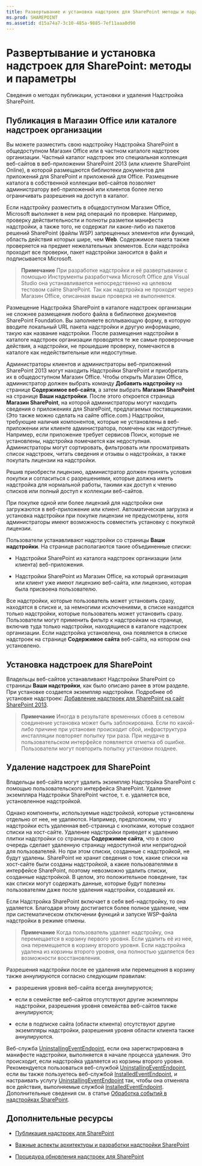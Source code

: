 ```yaml
---
title: Развертывание и установка надстроек для SharePoint методы и параметры
ms.prod: SHAREPOINT
ms.assetid: d15a74a7-3c10-485a-9885-7ef11aaa0d90
---
```



# Развертывание и установка надстроек для SharePoint: методы и параметры
Сведения о методах публикации, установки и удаления Надстройка SharePoint.
## Публикация в Магазин Office или каталоге надстроек организации
<a name="MarketOrCatalog"> </a>

Вы можете разместить свою надстройку Надстройка SharePoint в общедоступном Магазин Office или в частном каталоге надстроек организации. Частный каталог надстроек это специальная коллекция веб-сайтов в веб-приложении SharePoint 2013 (или клиенте SharePoint Online), в которой размещаются библиотеки документов для приложений для SharePoint и приложений для Office. Размещение каталога в собственной коллекции веб-сайтов позволяет администратору веб-приложений или клиентов более легко ограничивать разрешения на доступ в каталог. 



Если надстройку разместить в общедоступном Магазин Office, Microsoft выполняет в нем ряд операций по проверке. Например, проверку действительности и полноты разметки манифеста надстройки, а также того, не содержат ли какие-либо из пакетов решений SharePoint (файлы WSP) запрещенных элементов или функций, область действия которых шире, чем **Web**. Содержимое пакета также проверяется на предмет нежелательных элементов. Если надстройка проходит все проверки, пакет надстройки заносится в файл и подписывается Microsoft. 




> **Примечание**
> При разработке надстройки и её развертывании с помощью Инструменты разработчика Microsoft Office для Visual Studio она устанавливается непосредственно на целевом тестовом сайте SharePoint. Так как надстройка не проходит через Магазин Office, описанная выше проверка не выполняется. 




Размещение Надстройка SharePoint в каталоге надстроек организации не сложнее размещения любого файла в библиотеке документов SharePoint Foundation. Вы заполняете всплывающую форму, в которую вводите локальный URL пакета надстройки и другую информацию, такую как название надстройки. После размещения надстройки в каталоге надстроек организации проводятся те же самые проверочные действия, а надстройки, не прошедшие проверку, помечаются в каталоге как недействительные или недоступные. 



Администраторы клиентов и администраторы веб-приложений SharePoint 2013 могут находить Надстройки SharePoint и приобретать их в общедоступном Магазин Office. Чтобы открыть Магазин Office, администратор должен выбрать команду **Добавить надстройку** на странице **Содержимое веб-сайта**, а затем выбрать **Магазин SharePoint** на странице **Ваши надстройки**. После этого откроется страница **Магазин SharePoint**, на которой администраторы могут находить сведения о приложениях для SharePoint, предлагаемых поставщиками. (Это также можно сделать на сайте office.com.) Надстройки, требующие наличия компонентов, которые не установлены в веб-приложении или клиенте администратора, помечены как недоступные. Например, если приложение требует сервисов Поиск, которые не установлены, надстройка помечается как недоступная. Администраторы могут сортировать, фильтровать или просматривать список надстроек, читать сведения и отзывы о надстройках, а также покупать лицензии на надстройки.



Решив приобрести лицензию, администратор должен принять условия покупки и согласиться с разрешениями, которые должна иметь надстройка для нормальной работы, такими как доступ к чтению списков или полный доступ к коллекции веб-сайтов. 



При покупке одной или более лицензий для надстройки они загружаются в веб-приложение или клиент. Автоматическая загрузка и установка надстройки при покупке лицензии не предусмотрены, хотя администраторы имеют возможность совместить установку с покупкой лицензии.



Пользователи устанавливают надстройки со страницы **Ваши надстройки**. На странице располагаются такие объединенные списки:




- Надстройки SharePoint из каталога надстроек организации (или клиента) веб-приложения.


- Надстройки SharePoint из Магазин Office, на который организация или клиент уже имеют лицензию веб-сайта, или лицензию, которая была присвоена пользователю.


Все надстройки, которые пользователь может установить сразу, находятся в списке и, за немногими исключениями, в списке находятся только надстройки, которые пользователь может установить сразу. Пользователи могут применить фильтр к надстройкам на странице, включив туда только надстройки, находящиеся в каталоге надстроек организации. Если надстройка установлена, она появляется в списке надстроек на странице **Содержимое сайта** веб-сайта, на котором она установлено.




## Установка надстроек для SharePoint
<a name="Installing"> </a>

Владельцы веб-сайтов устанавливают Надстройки SharePoint со страницы **Ваши надстройки**, как было описано ранее в этом разделе. При установке создается экземпляр надстройки. Подробнее об установке надстроек:  [Добавление надстроек для SharePoint на сайт SharePoint 2013](https://technet.microsoft.com/ru-ru/library/fp161231.aspx). 




> **Примечание**
> Иногда в результате временных сбоев в сетевом соединение установка может быть заблокирована. Если по какой-либо причине при установке происходит сбой, инфраструктура инсталляции повторяет попытку три раза. При неудаче в пользовательском интерфейсе появляется отметка об ошибке. Пользователи могут повторить попытку установки позднее. 





## Удаление надстроек для SharePoint
<a name="Uninstalling"> </a>

Владельцы веб-сайта могут удалить экземпляр Надстройка SharePoint с помощью пользовательского интерфейса SharePoint. Удаление экземпляра Надстройки SharePoint чистое, т. е. удаляется все, установленное надстройкой. 



Однако компоненты, используемые надстройкой, которые установлены отдельно от нее, не удаляются. Например, предположим, что у надстройки есть удаленная веб-страница с кнопками, которые создают списки на хост-сайте. Удаление надстройки приведет к удалению плитки надстройки со страницы **Содержимое сайта**, что в свою очередь сделает удаленную страницу недоступной или непригодной для пользователей. Но при этом списки, созданные с надстройкой, не будут удалены. SharePoint не хранит сведения о том, какие списки на хост-сайте были созданы надстройкой, а какие пользователями в интерфейсе SharePoint, поэтому невозможно удалить списки, созданные надстройкой. В целом, это положительное поведение, так как списки могут содержать данные, которые будут полезны пользователям даже после удаления надстройки, создавшей их.



Если Надстройка SharePoint включает в себя веб-надстройку, то она удаляется. Благодаря этому достигается более полное удаление, чем при систематическом отключении функций и запуске WSP-файла надстройки в режиме отмены.




> **Примечание**
> Когда пользователь удаляет надстройку, она перемещается в корзину первого уровня. Если удалить её из нее, она перемещается в корзину второго уровня. Если надстройка удалена из корзины второго уровня, она полностью удаляется без возможности восстановления. 




Разрешения надстройки после ее удаления или перемещения в корзину также аннулируются согласно следующим правилам:




- разрешения уровня веб-сайта всегда аннулируются;


- если в семействе веб-сайтов отсутствуют другие экземпляры надстройки, разрешения уровня семейства веб-сайтов также аннулируются;


- если в подписке сайта (области клиента) отсутствуют другие экземпляры надстройки, разрешения уровня области клиента также аннулируются.


Веб-служба  [UninstallingEventEndpoint](http://msdn.microsoft.com/library/4194e44b-f2af-1db4-aad5-9b7b511b4348%28Office.15%29.aspx), если она зарегистрирована в манифесте надстройки, выполняется в начале процесса удаления. Это происходит, если надстройка удаляется из корзины второго уровня. Рекомендуется пользоваться веб-службой  [UninstallingEventEndpoint](http://msdn.microsoft.com/library/4194e44b-f2af-1db4-aad5-9b7b511b4348%28Office.15%29.aspx), если вы также пользуетесь веб-службой  [InstalledEventEndpoint](http://msdn.microsoft.com/library/af9f83d8-8325-3ede-d7b0-bb82c0445eb9%28Office.15%29.aspx), и настраивать услугу  [UninstallingEventEndpoint](http://msdn.microsoft.com/library/4194e44b-f2af-1db4-aad5-9b7b511b4348%28Office.15%29.aspx) так, чтобы она отменяла все действия, выполняемые службой [InstalledEventEndpoint](http://msdn.microsoft.com/library/af9f83d8-8325-3ede-d7b0-bb82c0445eb9%28Office.15%29.aspx). Дополнительные сведения см. в статье  [Обработка событий в надстройках SharePoint](handle-events-in-sharepoint-add-ins.md).




## Дополнительные ресурсы
<a name="SP15deployinstallapps_addlresources"> </a>


-  [Публикация надстроек для SharePoint](publish-sharepoint-add-ins.md)


-  [Важные аспекты архитектуры и разработки надстройки SharePoint](important-aspects-of-the-sharepoint-add-in-architecture-and-development-landscap.md)


-  [Процедура обновления надстроек для SharePoint](sharepoint-add-ins-update-process.md)



